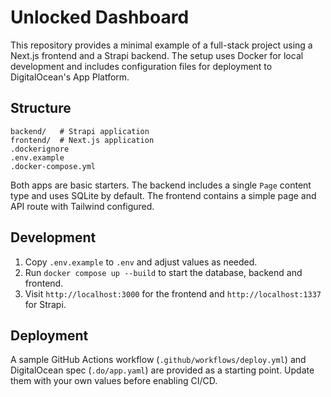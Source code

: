 # Unlocked Dashboard

This repository provides a minimal example of a full-stack project using a Next.js frontend and a Strapi backend. The setup uses Docker for local development and includes configuration files for deployment to DigitalOcean's App Platform.

## Structure

```
backend/   # Strapi application
frontend/  # Next.js application
.dockerignore
.env.example
.docker-compose.yml
```

Both apps are basic starters. The backend includes a single `Page` content type and uses SQLite by default. The frontend contains a simple page and API route with Tailwind configured.

## Development

1. Copy `.env.example` to `.env` and adjust values as needed.
2. Run `docker compose up --build` to start the database, backend and frontend.
3. Visit `http://localhost:3000` for the frontend and `http://localhost:1337` for Strapi.

## Deployment

A sample GitHub Actions workflow (`.github/workflows/deploy.yml`) and DigitalOcean spec (`.do/app.yaml`) are provided as a starting point. Update them with your own values before enabling CI/CD.
